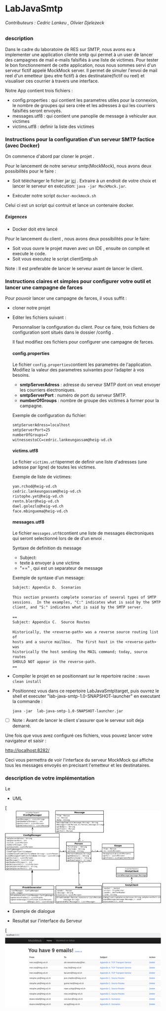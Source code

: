 # LabJavaSmtp





###### Contributeurs : Cedric Lankeu , Olivier Djelezeck



### description

Dans le cadre du laboratoire de RES sur SMTP, nous avons eu a implementer une application cliente smtp qui permet  à un user de lancer des campagnes de mail e-mails falsifiés à une liste de victimes.
Pour tester le bon fonctionnement de cette application, nous nous sommes servi d'un serveur fictif appelé MockMock server. Il permet de simuler l'envoi de mail reel d'un emetteur (peu etre fictif) à des destinataire(fictif ou reel) et visualiser ces courrier à travers une interface.

Notre App contient trois fichiers : 

- config.properties :  qui contient les parametres utiles pour la connexion, le nombre de groupes qui sera crée et les adresses à qui les courriers falsifiés seront envoyés.
- messages.utf8 : qui contient une panoplie de message à vehiculer aux victimes
- victims.utf8 : definir la liste des victimes



### Instructions pour la configuration d'un serveur SMTP factice (avec Docker)

On commence d'abord par cloner le projet .

Pour le lancement de notre serveur smtp(MockMock), nous avons deux possibilités pour le faire :

- Soit  télécharger le fichier jar [ici](https://github.com/tweakers-dev/MockMock/blob/master/release/MockMock.jar?raw=true) .  Extraire  à un endroit de votre choix et lancer le serveur en  exécution: `java -jar MockMock.jar`.

-  Exécuter notre script `docker-mockmock.sh`

  Celui ci est un script qui contruit et lance un contenaire docker. 

  ##### Exigences

  - Docker doit etre lancé

Pour le lancement du client ,  nous avons deux possibilités pour le faire:

- Soit vous ouvre le projet maven avec un IDE , ensuite on compile et execute le code.
- Soit vous executez le script clientSmtp.sh

Note : Il est preferable de lancer le serveur avant de lancer le client.



 ### Instructions claires et simples pour configurer votre outil et lancer une campagne de farces



Pour pouvoir lancer une campagne de farces, il vous suffit :

- cloner notre projet

- Editer les fichiers  suivant : 

  Personnaliser la configuration du client. Pour ce faire,  trois fichiers de configuration sont situés dans le dossier /config . 

  Il faut modifiez ces fichiers pour configurer une campagne de farces.

  #### config.properties

  Le fichier `config.properties`contient les parametres de l'application. Modifiez la valeur des parametres suivantes pour l’adapter à vos besoins.

  - **smtpServerAdress** : adresse du serveur SMTP  dont on veut envoyer les courriers électroniques.
  - **smtpServerPort** :  numéro de port du serveur SMTP.
  - **numberOfGroups** : nombre de groupe des victimes à former pour la campagne.

  Exemple de configuration du fichier:

  ```
  smtpServerAdress=localhost
  smtpServerPort=25
  numberOfGroups=7
  witnessestoCC=cedric.lankeungassam@heig-vd.ch
  ```

  #### victims.utf8

  Le fichier `victims.utf8`permet de definir une liste d'adresses (une adresse par ligne)  de toutes les victimes.

  Exemple de liste de victimes:

  ```
  yan.rchod@heig-vd.ch
  cedric.lankeungassam@heig-vd.ch
  ristophe.yet@heig-vd.ch
  rentn.bler@heig-vd.ch
  dael.golezlo@heig-vd.ch
  face.mbinguema@heig-vd.ch
  ```

  #### messages.utf8

  Le fichier `messages.utf8`contient une liste de messages électroniques qui seront selectionné lors de de d'un envoi .

  Syntaxe de definition ds message

  - Subject: 
  - texte à envoyer à une victime
  - "=="  , qui est un separateur de message

  Exemple de syntaxe d'un message:

  ```
  Subject: Appendix D.  Scenarios
  
  This section presents complete scenarios of several types of SMTP
  sessions.  In the examples, "C:" indicates what is said by the SMTP
  client, and "S:" indicates what is said by the SMTP server.
  
  ==
  Subject: Appendix C.  Source Routes
  
  Historically, the <reverse-path> was a reverse source routing list of
  hosts and a source mailbox.  The first host in the <reverse-path> was
  historically the host sending the MAIL command; today, source routes
  SHOULD NOT appear in the reverse-path.
  ==
  ```

- Compiler le projet en se positionnant sur le repertoire racine  :  `maven clean install`

- Positionnez vous dans ce repertoire LabJavaSmtp\target, puis ouvrez le shell et executer "lab-java-smtp-1.0-SNAPSHOT-launcher" en executant la commande :  

  ```
  java -jar  lab-java-smtp-1.0-SNAPSHOT-launcher.jar
  ```

- [ ] Note :  Avant de lancer le client s'assurer que le serveur soit deja demarré.



Une fois que vous avez configuré ces fichiers,  vous pouvez lancer  votre navigateur et saisir :

<http://localhost:8282/>

Ceci vous permettra de voir l'interface du serveur MockMock qui affiche tous les messages envoyés en precisant l'emetteur et les destinataires.



### description de votre implémentation

Le



- UML

[![img](https://github.com/cedriclankeu/LabJavaSmtp/blob/master/figure/Diagram1.png)


- Exemple de dialogue




- Resultat sur l'interface du Serveur

[![img](https://github.com/cedriclankeu/LabJavaSmtp/blob/master/figure/Screenshot%20from%202019-04-29%2018-59-43.png)


